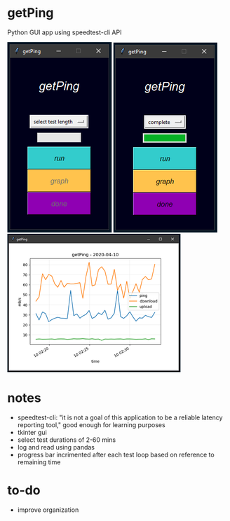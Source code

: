 # getPing
Python GUI app using speedtest-cli API

![complete](https://github.com/geoff-siuciak/getPing/blob/master/images/home.PNG?raw=true)
![home](https://github.com/geoff-siuciak/getPing/blob/master/images/complete.PNG?raw=true)
![graph_resized](https://github.com/geoff-siuciak/getPing/blob/master/images/graph_resized.png?raw=true)

# notes
- speedtest-cli: "it is not a goal of this application to be a reliable latency reporting tool," good enough for learning purposes
- tkinter gui
- select test durations of 2-60 mins
- log and read using pandas
- progress bar incrimented after each test loop based on reference to remaining time

# to-do
- improve organization
